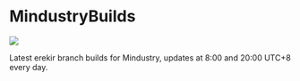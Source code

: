 # MindustryBuilds
![](https://img.shields.io/github/downloads/Hexrotor/MindustryBuilds_v7/total)

Latest erekir branch builds for Mindustry, updates at 8:00 and 20:00 UTC+8 every day.
